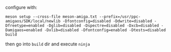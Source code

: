 configure with:

```meson setup --cross-file meson-amiga.txt --prefix=/usr/ppc-amigaos/SDK/local/newlib -Dfontconfig=disabled -Ddwrite=disabled -Dfreetype=enabled -Dglib=disabled -Dspectre=disabled -Dxcb=disabled -Damigaos=enabled -Dxlib=disabled -Dfontconfig=enabled -Dtests=disabled build```

then go into `build` dir and execute `ninja`